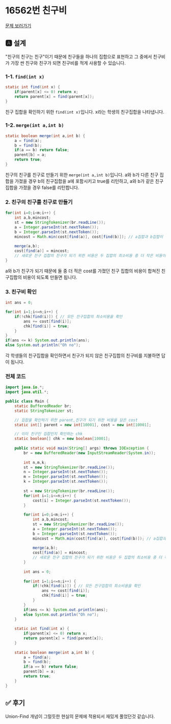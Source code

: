 # 16562번 친구비
[문제 보러가기](https://www.acmicpc.net/problem/16562)

## 🅰 설계
"친구의 친구는 친구"이기 때문에 친구들을 하나의 집합으로 표현하고 그 중에서 친구비가 가장 싼 친구와 친구가 되면 친구비를 적게 사용할 수 있습니다.  

### 1-1. `find(int x)`
```java
static int find(int x) {
	if(parent[x] <= 0) return x;
	return parent[x] = find(parent[x]);
}
```
친구 집합을 확인하기 위한 `find(int x)`입니다. x라는 학생의 친구집합을 나타냅니다.  

### 1-2. `merge(int a,int b)`
```java
static boolean merge(int a,int b) {
	a = find(a);
	b = find(b);
	if(a == b) return false;
	parent[b] = a;
	return true;
}
```
친구의 친구를 친구로 만들기 위한 `merge(int a,int b)`입니다. a와 b가 다른 친구 집합을 가졌을 경우 b의 친구집합을 a에 포함시키고 true를 리턴하고, a와 b가 같은 친구집합을 가졌을 경우 false를 리턴합니다.  

### 2. 친구의 친구를 친구로 만들기
```java
for(int i=0;i<m;i++) {
	int a,b,mincost;
	st = new StringTokenizer(br.readLine());
	a = Integer.parseInt(st.nextToken());
	b = Integer.parseInt(st.nextToken());
	mincost = Math.min(cost[find(a)], cost[find(b)]); // a집합과 b집합이 친구가 되기위한 최소 비용
	
	merge(a,b);
	cost[find(a)] = mincost; 
	// 새로운 친구 집합의 친구가 되기 위한 비용은 두 집합의 최소비용 중 더 작은 비용이 됨
}
```
a와 b가 친구가 되기 때문에 둘 중 더 적은 cost를 가졌던 친구 집합의 비용이 합쳐진 친구집합의 비용이 되도록 만들면 됩니다.  

### 3. 친구비 확인
```java
int ans = 0;

for(int i=1;i<=n;i++) {
	if(!chk[find(i)]) { // 모든 친구집합의 최소비용을 확인
		ans += cost[find(i)];
		chk[find(i)] = true;
	}
}
if(ans <= k) System.out.println(ans);
else System.out.println("Oh no");
```
각 학생들의 친구집합을 확인하면서 친구가 되지 않은 친구집합의 친구비를 지불하면 답이 됩니다.  


### 전체 코드

```java
import java.io.*;
import java.util.*;

public class Main {
	static BufferedReader br;
	static StringTokenizer st;

	// 집합을 확인하기 위한 parent,친구가 되기 위한 비용을 담은 cost
	static int[] parent = new int[10001], cost = new int[10001];

	// 이미 친구인 집합인지 확인하는 chk 
	static boolean[] chk = new boolean[10001];
	
	public static void main(String[] args) throws IOException {
		br = new BufferedReader(new InputStreamReader(System.in));
		
		int n,m,k;
		st = new StringTokenizer(br.readLine());
		n = Integer.parseInt(st.nextToken());
		m = Integer.parseInt(st.nextToken());
		k = Integer.parseInt(st.nextToken());
		
		st = new StringTokenizer(br.readLine());
		for(int i=1;i<=n;i++) {
			cost[i] = Integer.parseInt(st.nextToken());
		}
		
		for(int i=0;i<m;i++) {
			int a,b,mincost;
			st = new StringTokenizer(br.readLine());
			a = Integer.parseInt(st.nextToken());
			b = Integer.parseInt(st.nextToken());
			mincost = Math.min(cost[find(a)], cost[find(b)]); // a집합과 b집합이 친구가 되기위한 최소 비용
			
			merge(a,b);
			cost[find(a)] = mincost; 
			// 새로운 친구 집합의 친구가 되기 위한 비용은 두 집합의 최소비용 중 더 작은 비용이 됨
		}
		
		int ans = 0;
		
		for(int i=1;i<=n;i++) {
			if(!chk[find(i)]) { // 모든 친구집합의 최소비용을 확인
				ans += cost[find(i)];
				chk[find(i)] = true;
			}
		}
		if(ans <= k) System.out.println(ans);
		else System.out.println("Oh no");
	}
	
	static int find(int x) {
		if(parent[x] <= 0) return x;
		return parent[x] = find(parent[x]);
	}
	
	static boolean merge(int a,int b) {
		a = find(a);
		b = find(b);
		if(a == b) return false;
		parent[b] = a;
		return true;
	}
}
```

## ✅ 후기
Union-Find 개념이 그럴듯한 현실의 문제에 적용되서 재밌게 풀었던것 같습니다.
